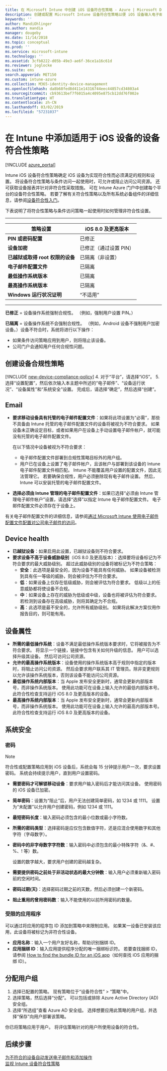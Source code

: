 ```yaml
---
title: 在 Microsoft Intune 中创建 iOS 设备符合性策略 - Azure | Microsoft Docs
description: 创建或配置 Microsoft Intune 设备符合性策略以便 iOS 设备输入电子邮件帐户、检查已越狱设备、检查最低和最高操作系统版本及设置密码限制，包括密码长度和设备非活动状态。
keywords: ''
author: MandiOhlinger
ms.author: mandia
manager: dougeby
ms.date: 11/14/2018
ms.topic: conceptual
ms.prod: ''
ms.service: microsoft-intune
ms.technology: ''
ms.assetid: 3cfb8222-d05b-49e3-ae6f-36ce1a16c61d
ms.reviewer: joglocke
ms.suite: ems
search.appverid: MET150
ms.custom: intune-azure
ms.collection: M365-identity-device-management
ms.openlocfilehash: da8b68fed8d411e14316744eec44857cd34803a4
ms.sourcegitcommit: cb93613bef7f6015a4c4095e875cb12dd76f002e
ms.translationtype: HT
ms.contentlocale: zh-CN
ms.lasthandoff: 03/02/2019
ms.locfileid: "57231037"
---
```

# <a name="add-a-device-compliance-policy-for-ios-devices-in-intune"></a>在 Intune 中添加适用于 iOS 设备的设备符合性策略

[!INCLUDE [azure_portal](./includes/azure_portal.md)]

Intune iOS 设备符合性策略确定 iOS 设备为实现符合性而必须满足的规则和设置。 将设备符合性策略与条件访问一起使用时，可允许或阻止访问公司资源。 还可获取设备报表并针对非符合性采取措施。 可在 Intune Azure 门户中创建每个平台的设备符合性策略。 若要了解有关符合性策略以及所有系统必备组件的详细信息，请参阅[设备符合性入门](device-compliance-get-started.md)。

下表说明了将符合性策略与条件访问策略一起使用时如何管理非符合性设置。

---------------------------

| **策略设置** | **iOS 8.0 及更高版本** |
| --- | --- |
| **PIN 或密码配置** | 已修正 |
| **设备加密** | 已修正（通过设置 PIN） |
| **已越狱或取得 root 权限的设备** | 已隔离（非设置）
| **电子邮件配置文件** | 已隔离 |
|**最低操作系统版本** | 已隔离 |
| **最高操作系统版本** | 已隔离 |
| **Windows 运行状况证明** | “不适用” |

---------------------------

**已修正** = 设备操作系统强制合规性。 （例如，强制用户设置 PIN。）

**已隔离** = 设备操作系统不会强制合规性。 （例如，Android 设备不强制用户加密设备。）设备不符合时，系统将进行以下操作：

- 如果条件访问策略应用到用户，则将阻止该设备。
- 公司门户会通知用户任何合规性问题。

## <a name="create-a-device-compliance-policy"></a>创建设备合规性策略

[!INCLUDE [new-device-compliance-policy](./includes/new-device-compliance-policy.md)]
4. 对于“平台”，请选择“iOS”。 
5. 选择“设置配置”，然后依次输入本主题中所述的“电子邮件”、“设备运行状况”、“设备属性”和“系统安全”设置。 完成后，请选择“确定”，然后选择“创建”。

<!--- 4. Choose **Actions for noncompliance** to say what actions should happen when a device is determined as noncompliant with this policy.
5. In the **Actions for noncompliance** pane, choose **Add** to create a new action.  The action parameters pane allows you to specify the action, email recipients that should receive the notification in addition to the user of the device, and the content of the notification that you want to send.
7. The message template option allows you to create several custom emails depending on when the action is set to take. For example, you can create a message for notifications that are sent for the first time and a different message for final warning before access is blocked. The custom messages that you create can be used for all your device compliance policy.
7. Specify the **Grace period** which determines when that action to take place.  For example, you may want to send a notification as soon as the device is evaluated as noncompliant, but allow some time before enforcing the conditional access policy to block access to company resources like SharePoint online.
8. Choose **Add** to finish creating the action.
9. You can create multiple actions and the sequence in which they should occur. Choose **Ok** when you are finished creating all the actions.--->

## <a name="email"></a>Email

- **要求移动设备具有托管的电子邮件配置文件**：如果将此项设置为“必需”，那些不具备由 Intune 托管的电子邮件配置文件的设备将被视为不符合要求。 如果设备未正确设定目标，或者如果用户在设备上手动设置电子邮件帐户，就可能没有托管的电子邮件配置文件。

  在以下情况中设备被视为不符合要求：
  - 电子邮件配置文件部署到合规性策略目标外的用户组。
  - 用户已在设备上设置了电子邮件帐户，且该帐户与部署到该设备的 Intune 电子邮件配置文件相匹配。 Intune 不能覆盖用户设置的配置文件，因此无法管理它。 若要确保合规性，用户必须删除现有电子邮件设置。 然后，Intune 可以安装托管的电子邮件配置文件。

- **选择必须由 Intune 管理的电子邮件配置文件**：如果已选择“必须由 Intune 管理电子邮件帐户”设置，请选择“选择”以指定 Intune 电子邮件配置文件。 电子邮件配置文件必须存在于设备上。

有关电子邮件配置文件的详细信息，请参阅[通过 Microsoft Intune 使用电子邮件配置文件配置对公司电子邮件的访问](email-settings-configure.md)。

## <a name="device-health"></a>Device health

- **已越狱设备**：如果启用此设置，已越狱设备则不符合要求。
- **要求设备不高于设备威胁级别**（iOS 8.0 及更高版本）：选择要将设备标记为不符合要求的最大威胁级别。 超过此威胁级别的设备将被标记为不符合策略：
  - **安全**：此选项是最安全的，因为设备不能具有任何威胁。 如果设备被检测到具有任一等级的威胁，则会被评估为不符合要求。
  - **低**：如果设备上仅存在低级威胁，则会被评估为符合要求。 低级以上的任意威胁都将使设备不合规。
  - **中**：如果设备上存在的威胁为低级或中级，设备也将被评估为符合要求。 若检测到设备存在高级威胁，则将其确定为不合规。
  - **高**：此选项是最不安全的，允许所有威胁级别。 如果将此解决方案仅用作报告目的，则可能有用。

## <a name="device-properties"></a>设备属性

- **所需的最低操作系统**：设备不满足最低操作系统版本要求时，它将被报告为不符合要求。 将显示一个链接，链接中包含有关如何升级的信息。 用户可以选择升级其设备。 然后可访问公司资源。
- **允许的最高操作系统版本**：设备使用的操作系统版本高于规则中指定的版本时，将阻止访问公司资源。 然后会要求用户联系其 IT 管理员。除非变更规则以允许该操作系统版本，否则该设备不能访问公司资源。
- **最低操作系统内部版本**：当 Apple 发布安全更新时，通常会更新内部版本号，而非操作系统版本。 使用此功能可在设备上输入允许的最低内部版本号。 此符合性检查支持运行 iOS 8.0 及更高版本的设备。 
- **最高操作系统内部版本**：当 Apple 发布安全更新时，通常会更新内部版本号，而非操作系统版本。 使用此功能可在设备上输入允许的最高内部版本号。 此符合性检查支持运行 iOS 8.0 及更高版本的设备。

## <a name="system-security"></a>系统安全

### <a name="password"></a>密码

> [!NOTE]
> 符合性或配置策略应用到 iOS 设备后，系统会每 15 分钟提示用户一次，要求设置密码。 系统会持续提示用户，直到用户设置密码。

- **需要密码才可解锁移动设备**：要求用户输入密码后才能访问其设备。 使用密码的 iOS 设备已加密。
- **简单密码**：设置为“阻止”后，用户无法创建简单密码，如 1234 或 1111。 设置为“未配置”以允许用户创建密码，例如 1234 或 1111。
- **最短密码长度**：输入密码必须包含的最小位数或最小字符数。
- **所需的密码类型**：选择密码是应仅包含数值字符，还是应混合使用数字和其他字符（字母数字）。
- **密码中的非字母数字字符数**：输入密码中必须包含的最小特殊字符（&、#、%、! 等）数。

    设置的数字越大，要求用户创建的密码越复杂。

- **需要提供密码之前处于非活动状态的最大分钟数**：输入用户必须重新输入密码前的空闲时间。
- **密码过期(天)**：选择密码过期之前的天数，然后必须创建一个新密码。
- **阻止重用的曾用密码数**：输入不能使用的以前所用密码的数量。

### <a name="restricted-applications"></a>受限的应用程序 
可以通过将应用的程序包 ID 添加到策略中来限制应用。 如果某一设备已安装该应用，此设备将被标记为非符合性设备。 
- **应用名称**：输入一个用户友好名称，帮助识别捆绑 ID。 
- **应用捆绑 ID**：输入应用提供程序分配的唯一捆绑标识符。 若要查找捆绑 ID，请参阅 [How to find the bundle ID for an iOS app](https://support.microsoft.com/help/4294074/how-to-find-the-bundle-id-for-an-ios-app)（如何查找 iOS 应用的捆绑 ID）。  

## <a name="assign-user-groups"></a>分配用户组

1. 选择已配置的策略。 现有策略位于“设备符合性” > “策略”中。
2. 选择策略，然后选择“分配”。 可以包括或排除 Azure Active Directory (AD) 安全组。
3. 选择“所选组”查看 Azure AD 安全组。 选择想要应用此策略的用户组，并选择“保存”向用户部署该策略。

你已将策略应用于用户。 将评估策略针对的用户所使用设备的符合性。

## <a name="next-steps"></a>后续步骤
[为不符合的设备自动发送电子邮件和添加操作](actions-for-noncompliance.md)  
[监视 Intune 设备符合性策略](compliance-policy-monitor.md)
